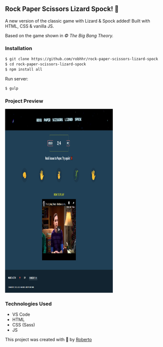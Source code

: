 ## Rock Paper Scissors Lizard Spock! 👾

A new version of the classic game with Lizard & Spock added! Built with HTML, CSS & vanilla JS.

Based on the game shown in <i>&#169; The Big Bang Theory.</i>

### Installation
 ```sh
$ git clone https://github.com/robhhr/rock-paper-scissors-lizard-spock
$ cd rock-paper-scissors-lizard-spock
$ npm install all
```
Run server:
```sh
$ gulp
```

### Project Preview
<img src="./images/desktop-ss.png" width="70%" height="600" >

### Technologies Used
* VS Code
* HTML
* CSS (Sass)
* JS

This project was created with 💙 by <a href="twitter.com/hallorob>">Roberto</a>